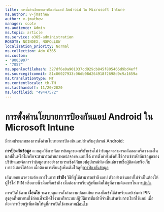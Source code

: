 ```yaml
---
title: การตั้งค่านโยบายการป้องกันแอป Android ใน Microsoft Intune
ms.author: v-jmathew
author: v-jmathew
manager: scotv
ms.audience: Admin
ms.topic: article
ms.service: o365-administration
ROBOTS: NOINDEX, NOFOLLOW
localization_priority: Normal
ms.collection: Adm_O365
ms.custom:
- "9003997"
- "7057"
ms.openlocfilehash: 327df6e0a901037cd929cb845f805466d9bd4eff
ms.sourcegitcommit: 81c86027933c06db08d264918f2698d9c9a1659a
ms.translationtype: MT
ms.contentlocale: th-TH
ms.lasthandoff: 11/20/2020
ms.locfileid: "49447572"
---
```

# <a name="android-app-protection-policy-settings-in-microsoft-intune"></a>การตั้งค่านโยบายการป้องกันแอป Android ใน Microsoft Intune

มีสามประเภทของการตั้งค่านโยบายการป้องกันแอปสำหรับอุปกรณ์ Android:

**การป้องกันข้อมูล** ควบคุมวิธีการจัดการข้อมูลของบริษัทเช่นไม่ว่าข้อมูลจะสามารถคัดลอกหรือวางลงในแอปอื่นหรือไม่หรือจะสามารถถ่ายภาพหน้าจอของแอปได้ การตั้งค่ายังบังคับใช้การเข้ารหัสลับข้อมูลของบริษัทและจัดการว่าข้อมูลบางอย่างสามารถซิงค์กับแอปอุปกรณ์ท้องถิ่นเช่นรายชื่อผู้ติดต่อหรือเว็บเบราว์เซอร์ได้ด้วย เมื่อต้องการเรียนรู้เพิ่มเติมให้ดูที่[การป้องกันข้อมูล](https://go.microsoft.com/fwlink/?linkid=2135259)

เส้นบอกแนวความต้องการในการ **เข้าถึง** วิธีที่ผู้ใช้สามารถเข้าถึงแอป ตัวอย่างเช่นแอปไม่จำเป็นต้องให้ผู้ใช้ใส่ PIN หรือลายนิ้วมือเพื่อเข้าถึง เมื่อต้องการเรียนรู้เพิ่มเติมให้ดูที่ความต้องการในการ[เข้าถึง](https://go.microsoft.com/fwlink/?linkid=2135260)

การเปิดใช้ตาม **เงื่อนไข** จะควบคุมการตั้งค่าความปลอดภัยการลงชื่อเข้าใช้สำหรับแอปเช่นค่า PIN สูงสุดที่พยายามใช้ก่อนที่จะปิดใช้งานหรือระบบปฏิบัติการขั้นต่ำที่จำเป็นสำหรับการเรียกใช้แอป เมื่อต้องการเรียนรู้เพิ่มเติมให้ดูที่การเปิดใช้งานตาม[เงื่อนไข](https://go.microsoft.com/fwlink/?linkid=2135507)
